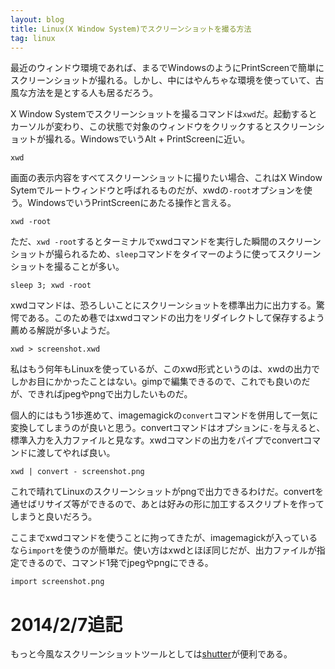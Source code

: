 ```yaml
---
layout: blog
title: Linux(X Window System)でスクリーンショットを撮る方法
tag: linux
---
```




最近のウィンドウ環境であれば、まるでWindowsのようにPrintScreenで簡単にスクリーンショットが撮れる。しかし、中にはやんちゃな環境を使っていて、古風な方法を是とする人も居るだろう。

X Window Systemでスクリーンショットを撮るコマンドは`xwd`だ。起動するとカーソルが変わり、この状態で対象のウィンドウをクリックするとスクリーンショットが撮れる。WindowsでいうAlt + PrintScreenに近い。

~~~~
xwd
~~~~

画面の表示内容をすべてスクリーンショットに撮りたい場合、これはX Window Sytemでルートウィンドウと呼ばれるものだが、xwdの`-root`オプションを使う。WindowsでいうPrintScreenにあたる操作と言える。

~~~~
xwd -root
~~~~

ただ、`xwd -root`するとターミナルでxwdコマンドを実行した瞬間のスクリーンショットが撮られるため、`sleep`コマンドをタイマーのように使ってスクリーンショットを撮ることが多い。

~~~~
sleep 3; xwd -root
~~~~

xwdコマンドは、恐ろしいことにスクリーンショットを標準出力に出力する。驚愕である。このため巷ではxwdコマンドの出力をリダイレクトして保存するよう薦める解説が多いようだ。

~~~~
xwd > screenshot.xwd
~~~~

私はもう何年もLinuxを使っているが、このxwd形式というのは、xwdの出力でしかお目にかかったことはない。gimpで編集できるので、これでも良いのだが、できればjpegやpngで出力したいものだ。

個人的にはもう1歩進めて、imagemagickの`convert`コマンドを併用して一気に変換してしまうのが良いと思う。convertコマンドはオプションに`-`を与えると、標準入力を入力ファイルと見なす。xwdコマンドの出力をパイプでconvertコマンドに渡してやれば良い。

~~~~
xwd | convert - screenshot.png
~~~~

これで晴れてLinuxのスクリーンショットがpngで出力できるわけだ。convertを通せばリサイズ等ができるので、あとは好みの形に加工するスクリプトを作ってしまうと良いだろう。

ここまでxwdコマンドを使うことに拘ってきたが、imagemagickが入っているなら`import`を使うのが簡単だ。使い方はxwdとほぼ同じだが、出力ファイルが指定できるので、コマンド1発でjpegやpngにできる。

~~~~
import screenshot.png
~~~~

# 2014/2/7追記

もっと今風なスクリーンショットツールとしては[shutter](http://www.xmisao.com/2014/02/07/get-screenshot-on-linux-by-shutter.html)が便利である。
